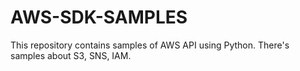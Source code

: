 # AWS-SDK-SAMPLES
This repository contains samples of AWS API using Python. There's samples about S3, SNS, IAM.
